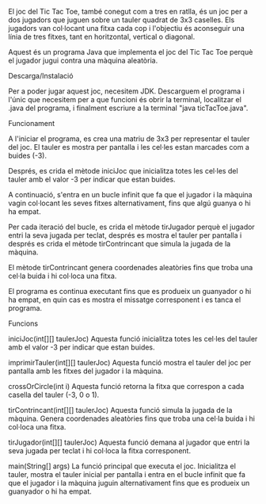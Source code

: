 El joc del Tic Tac Toe, també conegut com a tres en ratlla, és un joc per a dos jugadors que juguen sobre un tauler quadrat de 3x3 caselles. 
Els jugadors van col·locant una fitxa cada cop i l'objectiu és aconseguir una línia de tres fitxes, tant en horitzontal, vertical o diagonal.

Aquest és un programa Java que implementa el joc del Tic Tac Toe perquè el jugador jugui contra una màquina aleatòria.

Descarga/Instalació

Per a poder jugar aquest joc, necesitem JDK. Descarguem el programa i l'únic que necesitem per a que funcioni és obrir la terminal, localitzar el .java del programa, 
i finalment escriure a la terminal "java ticTacToe.java".

Funcionament

A l'iniciar el programa, es crea una matriu de 3x3 per representar el tauler del joc. El tauler es mostra per pantalla i les cel·les estan marcades com a buides (-3).

Després, es crida el mètode iniciJoc que inicialitza totes les cel·les del tauler amb el valor -3 per indicar que estan buides.

A continuació, s'entra en un bucle infinit que fa que el jugador i la màquina vagin col·locant les seves fitxes alternativament, fins que algú guanya o hi ha empat.

Per cada iteració del bucle, es crida el mètode tirJugador perquè el jugador entri la seva jugada per teclat, després es mostra el tauler per pantalla 
i després es crida el mètode tirContrincant que simula la jugada de la màquina.

El mètode tirContrincant genera coordenades aleatòries fins que troba una cel·la buida i hi col·loca una fitxa.

El programa es continua executant fins que es produeix un guanyador o hi ha empat, en quin cas es mostra el missatge corresponent i es tanca el programa.

Funcions

iniciJoc(int[][] taulerJoc)
Aquesta funció inicialitza totes les cel·les del tauler amb el valor -3 per indicar que estan buides.

imprimirTauler(int[][] taulerJoc)
Aquesta funció mostra el tauler del joc per pantalla amb les fitxes del jugador i la màquina.

crossOrCircle(int i)
Aquesta funció retorna la fitxa que correspon a cada casella del tauler (-3, 0 o 1).

tirContrincant(int[][] taulerJoc)
Aquesta funció simula la jugada de la màquina. Genera coordenades aleatòries fins que troba una cel·la buida i hi col·loca una fitxa.

tirJugador(int[][] taulerJoc)
Aquesta funció demana al jugador que entri la seva jugada per teclat i hi col·loca la fitxa corresponent.

main(String[] args)
La funció principal que executa el joc. Inicialitza el tauler, mostra el tauler inicial per pantalla i entra en el bucle infinit que fa que el jugador 
i la màquina juguin alternativament fins que es produeix un guanyador o hi ha empat.

